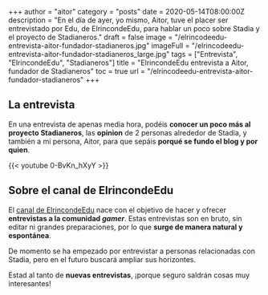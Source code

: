 +++
author = "aitor"
category = "posts"
date = 2020-05-14T08:00:00Z
description = "En el día de ayer, yo mismo, Aitor, tuve el placer ser entrevistado por Edu, de ElrincondeEdu, para hablar un poco sobre Stadia y el proyecto de Stadianeros."
draft = false
image = "/elrincodeedu-entrevista-aitor-fundador-stadianeros.jpg"
imageFull = "/elrincodeedu-entrevista-aitor-fundador-stadianeros_large.jpg"
tags = ["Entrevista", "ElrincondeEdu", "Stadianeros"]
title = "ElrincondeEdu entrevista a Aitor, fundador de Stadianeros"
toc = true
url = "/elrincodeedu-entrevista-aitor-fundador-stadianeros"
+++

## La entrevista

En una entrevista de apenas media hora, podéis **conocer un poco más al proyecto Stadianeros**, las **opinion** de 2 personas alrededor de Stadia, y también a mi persona, Aitor, para que sepáis **porqué se fundo el blog y por quien**.

<div class="u-youtube">
  {{< youtube 0-BvKn_hXyY >}}
</div>

## Sobre el canal de ElrincondeEdu

El <a class="u-anchor" href="https://www.youtube.com/channel/UCDx3Q0DofSj2OzknYN1nq_w" target="_blank" rel="nofollow noopener">canal de ElrincondeEdu</a> nace con el objetivo de hacer y ofrecer **entrevistas a la comunidad _gamer_**. Estas entrevistas son en bruto, sin editar ni grandes preparaciones, por lo que **surge de manera natural y espontánea**.

De momento se ha empezado por entrevistar a personas relacionadas con Stadia, pero en el futuro buscará ampliar sus horizontes.

Estad al tanto de **nuevas entrevistas**, ¡porque seguro saldrán cosas muy interesantes!

